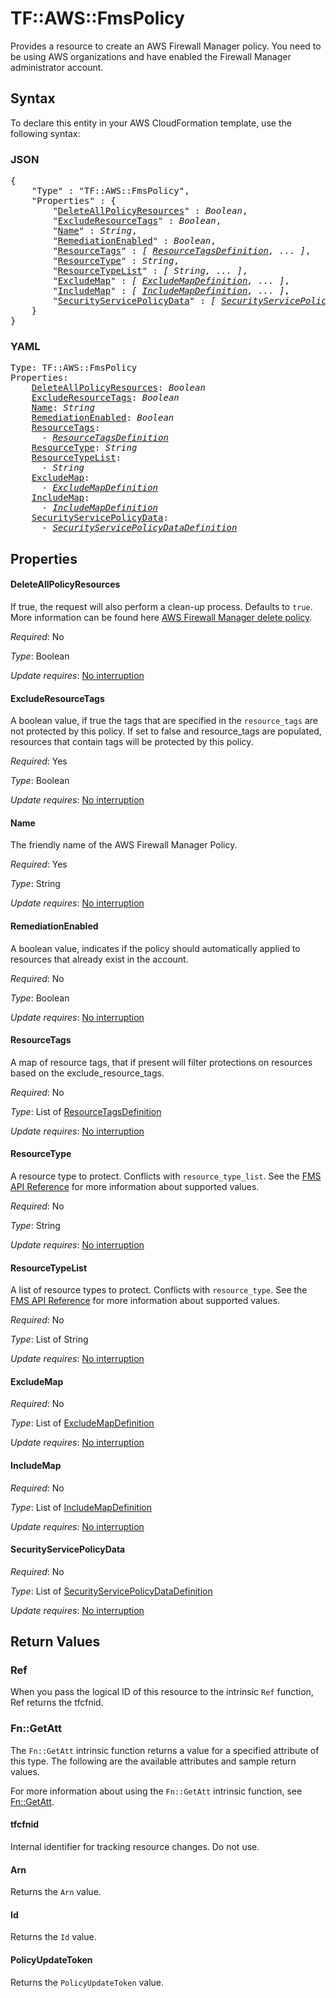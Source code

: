 # TF::AWS::FmsPolicy

Provides a resource to create an AWS Firewall Manager policy. You need to be using AWS organizations and have enabled the Firewall Manager administrator account.

## Syntax

To declare this entity in your AWS CloudFormation template, use the following syntax:

### JSON

<pre>
{
    "Type" : "TF::AWS::FmsPolicy",
    "Properties" : {
        "<a href="#deleteallpolicyresources" title="DeleteAllPolicyResources">DeleteAllPolicyResources</a>" : <i>Boolean</i>,
        "<a href="#excluderesourcetags" title="ExcludeResourceTags">ExcludeResourceTags</a>" : <i>Boolean</i>,
        "<a href="#name" title="Name">Name</a>" : <i>String</i>,
        "<a href="#remediationenabled" title="RemediationEnabled">RemediationEnabled</a>" : <i>Boolean</i>,
        "<a href="#resourcetags" title="ResourceTags">ResourceTags</a>" : <i>[ <a href="resourcetagsdefinition.md">ResourceTagsDefinition</a>, ... ]</i>,
        "<a href="#resourcetype" title="ResourceType">ResourceType</a>" : <i>String</i>,
        "<a href="#resourcetypelist" title="ResourceTypeList">ResourceTypeList</a>" : <i>[ String, ... ]</i>,
        "<a href="#excludemap" title="ExcludeMap">ExcludeMap</a>" : <i>[ <a href="excludemapdefinition.md">ExcludeMapDefinition</a>, ... ]</i>,
        "<a href="#includemap" title="IncludeMap">IncludeMap</a>" : <i>[ <a href="includemapdefinition.md">IncludeMapDefinition</a>, ... ]</i>,
        "<a href="#securityservicepolicydata" title="SecurityServicePolicyData">SecurityServicePolicyData</a>" : <i>[ <a href="securityservicepolicydatadefinition.md">SecurityServicePolicyDataDefinition</a>, ... ]</i>
    }
}
</pre>

### YAML

<pre>
Type: TF::AWS::FmsPolicy
Properties:
    <a href="#deleteallpolicyresources" title="DeleteAllPolicyResources">DeleteAllPolicyResources</a>: <i>Boolean</i>
    <a href="#excluderesourcetags" title="ExcludeResourceTags">ExcludeResourceTags</a>: <i>Boolean</i>
    <a href="#name" title="Name">Name</a>: <i>String</i>
    <a href="#remediationenabled" title="RemediationEnabled">RemediationEnabled</a>: <i>Boolean</i>
    <a href="#resourcetags" title="ResourceTags">ResourceTags</a>: <i>
      - <a href="resourcetagsdefinition.md">ResourceTagsDefinition</a></i>
    <a href="#resourcetype" title="ResourceType">ResourceType</a>: <i>String</i>
    <a href="#resourcetypelist" title="ResourceTypeList">ResourceTypeList</a>: <i>
      - String</i>
    <a href="#excludemap" title="ExcludeMap">ExcludeMap</a>: <i>
      - <a href="excludemapdefinition.md">ExcludeMapDefinition</a></i>
    <a href="#includemap" title="IncludeMap">IncludeMap</a>: <i>
      - <a href="includemapdefinition.md">IncludeMapDefinition</a></i>
    <a href="#securityservicepolicydata" title="SecurityServicePolicyData">SecurityServicePolicyData</a>: <i>
      - <a href="securityservicepolicydatadefinition.md">SecurityServicePolicyDataDefinition</a></i>
</pre>

## Properties

#### DeleteAllPolicyResources

If true, the request will also perform a clean-up process. Defaults to `true`. More information can be found here [AWS Firewall Manager delete policy](https://docs.aws.amazon.com/fms/2018-01-01/APIReference/API_DeletePolicy.html).

_Required_: No

_Type_: Boolean

_Update requires_: [No interruption](https://docs.aws.amazon.com/AWSCloudFormation/latest/UserGuide/using-cfn-updating-stacks-update-behaviors.html#update-no-interrupt)

#### ExcludeResourceTags

A boolean value, if true the tags that are specified in the `resource_tags` are not protected by this policy. If set to false and resource_tags are populated, resources that contain tags will be protected by this policy.

_Required_: Yes

_Type_: Boolean

_Update requires_: [No interruption](https://docs.aws.amazon.com/AWSCloudFormation/latest/UserGuide/using-cfn-updating-stacks-update-behaviors.html#update-no-interrupt)

#### Name

The friendly name of the AWS Firewall Manager Policy.

_Required_: Yes

_Type_: String

_Update requires_: [No interruption](https://docs.aws.amazon.com/AWSCloudFormation/latest/UserGuide/using-cfn-updating-stacks-update-behaviors.html#update-no-interrupt)

#### RemediationEnabled

A boolean value, indicates if the policy should automatically applied to resources that already exist in the account.

_Required_: No

_Type_: Boolean

_Update requires_: [No interruption](https://docs.aws.amazon.com/AWSCloudFormation/latest/UserGuide/using-cfn-updating-stacks-update-behaviors.html#update-no-interrupt)

#### ResourceTags

A map of resource tags, that if present will filter protections on resources based on the exclude_resource_tags.

_Required_: No

_Type_: List of <a href="resourcetagsdefinition.md">ResourceTagsDefinition</a>

_Update requires_: [No interruption](https://docs.aws.amazon.com/AWSCloudFormation/latest/UserGuide/using-cfn-updating-stacks-update-behaviors.html#update-no-interrupt)

#### ResourceType

A resource type to protect. Conflicts with `resource_type_list`. See the [FMS API Reference](https://docs.aws.amazon.com/fms/2018-01-01/APIReference/API_Policy.html#fms-Type-Policy-ResourceType) for more information about supported values.

_Required_: No

_Type_: String

_Update requires_: [No interruption](https://docs.aws.amazon.com/AWSCloudFormation/latest/UserGuide/using-cfn-updating-stacks-update-behaviors.html#update-no-interrupt)

#### ResourceTypeList

A list of resource types to protect. Conflicts with `resource_type`. See the [FMS API Reference](https://docs.aws.amazon.com/fms/2018-01-01/APIReference/API_Policy.html#fms-Type-Policy-ResourceType) for more information about supported values.

_Required_: No

_Type_: List of String

_Update requires_: [No interruption](https://docs.aws.amazon.com/AWSCloudFormation/latest/UserGuide/using-cfn-updating-stacks-update-behaviors.html#update-no-interrupt)

#### ExcludeMap

_Required_: No

_Type_: List of <a href="excludemapdefinition.md">ExcludeMapDefinition</a>

_Update requires_: [No interruption](https://docs.aws.amazon.com/AWSCloudFormation/latest/UserGuide/using-cfn-updating-stacks-update-behaviors.html#update-no-interrupt)

#### IncludeMap

_Required_: No

_Type_: List of <a href="includemapdefinition.md">IncludeMapDefinition</a>

_Update requires_: [No interruption](https://docs.aws.amazon.com/AWSCloudFormation/latest/UserGuide/using-cfn-updating-stacks-update-behaviors.html#update-no-interrupt)

#### SecurityServicePolicyData

_Required_: No

_Type_: List of <a href="securityservicepolicydatadefinition.md">SecurityServicePolicyDataDefinition</a>

_Update requires_: [No interruption](https://docs.aws.amazon.com/AWSCloudFormation/latest/UserGuide/using-cfn-updating-stacks-update-behaviors.html#update-no-interrupt)

## Return Values

### Ref

When you pass the logical ID of this resource to the intrinsic `Ref` function, Ref returns the tfcfnid.

### Fn::GetAtt

The `Fn::GetAtt` intrinsic function returns a value for a specified attribute of this type. The following are the available attributes and sample return values.

For more information about using the `Fn::GetAtt` intrinsic function, see [Fn::GetAtt](https://docs.aws.amazon.com/AWSCloudFormation/latest/UserGuide/intrinsic-function-reference-getatt.html).

#### tfcfnid

Internal identifier for tracking resource changes. Do not use.

#### Arn

Returns the <code>Arn</code> value.

#### Id

Returns the <code>Id</code> value.

#### PolicyUpdateToken

Returns the <code>PolicyUpdateToken</code> value.

